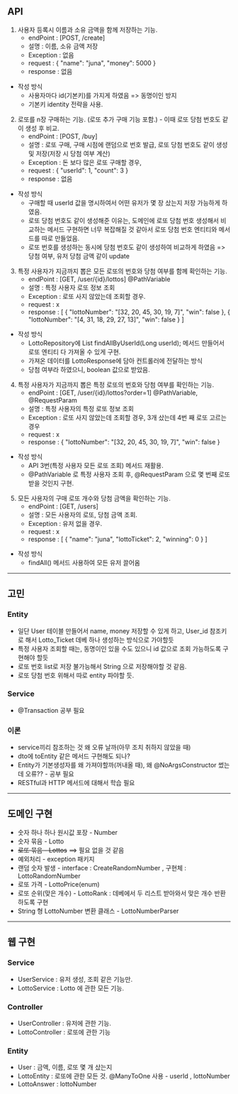 ## API

1. 사용자 등록시 이름과 소유 금액을 함께 저장하는 기능.
   * endPoint : [POST, /create]
   * 설명 : 이름, 소유 금액 저장
   * Exception : 없음
   * request :
     {
     "name": "juna",
     "money": 5000
     }
   * response : 없음
   
* 작성 방식
  * 사용자마다 id(기본키)를 가지게 하였음 => 동명이인 방지
  * 기본키 identity 전략을 사용.

2. 로또를 n장 구매하는 기능. (로또 추가 구매 기능 포함.) - 이때 로또 당첨 번호도 같이 생성 후 비교.
   * endPoint : [POST, /buy]
   * 설명 : 로또 구매, 구매 시점에 랜덤으로 번호 발급, 로또 당첨 번호도 같이 생성 및 저장(저장 시 당첨 여부 계산)
   * Exception : 돈 보다 많은 로또 구매할 경우, 
   * request :
     {
     "userId": 1,
     "count": 3
     }
   * response : 없음

* 작성 방식
    * 구매할 때 userId 값을 명시하여서 어떤 유저가 몇 장 샀는지 저장 가능하게 하였음.
    * 로또 당첨 번호도 같이 생성해준 이유는, 도메인에 로또 당첨 번호 생성해서 비교하는 메서드 구현하면 너무 복잡해질 것 같아서 로또 당첨 번호 엔티티와 메서드를 따로 만들었음.
    * 로또 번호를 생성하는 동시에 당첨 번호도 같이 생성하여 비교하게 하였음 => 당첨 여부, 유저 당첨 금액 같이 update

3. 특정 사용자가 지금까지 뽑은 모든 로또의 번호와 당첨 여부를 함께 확인하는 기능.
    * endPoint : [GET, /user/{id}/lottos] @PathVariable
    * 설명 : 특정 사용자 로또 정보 조회
    * Exception : 로또 사지 않았는데 조회할 경우.
    * request : x 
    * response :
      [
      {
      "lottoNumber": "[32, 20, 45, 30, 19, 7]",
      "win": false
      },
      {
      "lottoNumber": "[4, 31, 18, 29, 27, 13]",
      "win": false
      }
      ]
   
* 작성 방식
  * LottoRepository에 List<LottoEntity-> findAllByUserId(Long userId); 메서드 만들어서 로또 엔티티 다 가져올 수 있게 구현.
  * 가져온 데이터를 LottoResponse에 담아 컨트롤러에 전달하는 방식
  * 당첨 여부라 하였으니, boolean 값으로 받았음.

4. 특정 사용자가 지금까지 뽑은 특정 로또의 번호와 당첨 여부를 확인하는 기능.
    * endPoint : [GET, /user/{id}/lottos?order=1] @PathVariable, @RequestParam
    * 설명 : 특정 사용자의 특정 로또 정보 조회
    * Exception : 로또 사지 않았는데 조회할 경우, 3개 샀는데 4번 째 로또 고르는 경우
    * request : x
    * response :
      {
      "lottoNumber": "[32, 20, 45, 30, 19, 7]",
      "win": false
      }
   
* 작성 방식
  * API 3번(특정 사용자 모든 로또 조회) 메서드 재활용.
  * @PathVariable 로 특정 사용자 조회 후, @RequestParam 으로 몇 번째 로또 받을 것인지 구현.

5. 모든 사용자의 구매 로또 개수와 당첨 금액을 확인하는 기능.
   * endPoint : [GET, /users] 
   * 설명 : 모든 사용자의 로또, 당첨 금액 조회.
   * Exception : 유저 없을 경우.
   * request : x
   * response :
     [
     {
     "name": "juna",
     "lottoTicket": 2,
     "winning": 0
     }
     ]

* 작성 방식
  * findAll() 메서드 사용하여 모든 유저 끌어옴

---
## 고민

### Entity
* 일단 User 테이블 만들어서 name, money 저장할 수 있게 하고, User_id 참조키로 해서 Lotto_Ticket 데베 하나 생성하는 방식으로 가야할듯
* 특정 사용자 조회할 때는, 동명이인 있을 수도 있으니 id 값으로 조회 가능하도록 구현해야 할듯
* 로또 번호 list로 저장 불가능해서 String 으로 저장해야할 것 같음.
* 로또 당첨 번호 위해서 따로 entity 파야할 듯.

### Service
* @Transaction 공부 필요

### 이론
* service끼리 참조하는 것 왜 오류 날까(아무 조치 취하지 않았을 때)
* dto에 toEntity 같은 메서드 구현해도 되나?
* Entity가 기본생성자를 왜 가져야할까(꺼내올 때), 왜 @NoArgsConstructor 썼는데 오류?? - 공부 필요
* RESTful과 HTTP 메서드에 대해서 학습 필요


---
## 도메인 구현

* 숫자 하나 하나 원시값 포장 - Number
* 숫자 묶음 - Lotto
* ~~로또 묶음 - Lottos~~ ==> 필요 없을 것 같음
* 예외처리 - exception 패키지
* 랜덤 숫자 발생 - interface : CreateRandomNumber , 구현체 : LottoRandomNumber
* 로또 가격 - LottoPrice(enum)
* 로또 순위(맞은 개수) - LottoRank : 데베에서 두 리스트 받아와서 맞은 개수 반환하도록 구현
* String 형 LottoNumber 변환 클래스 - LottoNumberParser
---
## 웹 구현

### Service

* UserService : 유저 생성, 조회 같은 기능만.
* LottoService : Lotto 에 관한 모든 기능.

### Controller

* UserController : 유저에 관한 기능.
* LottoController : 로또에 관한 기능

### Entity

* User : 금액, 이름, 로또 몇 개 샀는지
* LottoEntity : 로또에 관한 모든 것. @ManyToOne 사용 - userId , lottoNumber
* LottoAnswer : lottoNumber
